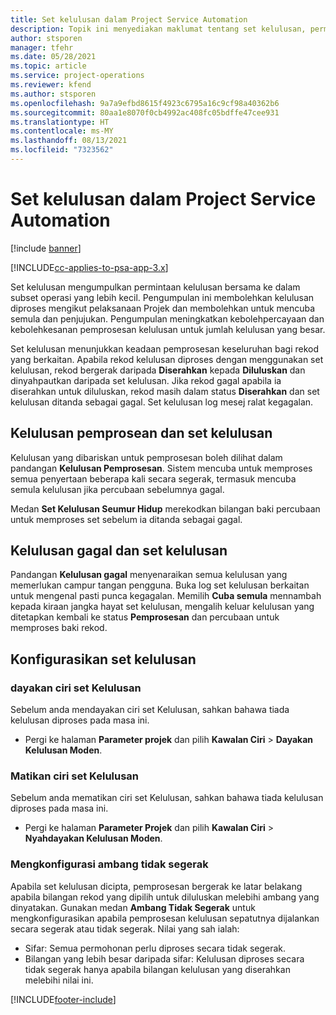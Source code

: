 ```yaml
---
title: Set kelulusan dalam Project Service Automation
description: Topik ini menyediakan maklumat tentang set kelulusan, permintaan dan subset operasi.
author: stsporen
manager: tfehr
ms.date: 05/28/2021
ms.topic: article
ms.service: project-operations
ms.reviewer: kfend
ms.author: stsporen
ms.openlocfilehash: 9a7a9efbd8615f4923c6795a16c9cf98a40362b6
ms.sourcegitcommit: 80aa1e8070f0cb4992ac408fc05bdffe47cee931
ms.translationtype: HT
ms.contentlocale: ms-MY
ms.lasthandoff: 08/13/2021
ms.locfileid: "7323562"
---
```

# <a name="approval-sets-in-project-service-automation"></a>Set kelulusan dalam Project Service Automation

[!include [banner](../includes/psa-now-project-operations.md)]

[!INCLUDE[cc-applies-to-psa-app-3.x](../includes/cc-applies-to-psa-app-3x.md)]

Set kelulusan mengumpulkan permintaan kelulusan bersama ke dalam subset operasi yang lebih kecil. Pengumpulan ini membolehkan kelulusan diproses mengikut pelaksanaan Projek dan membolehkan untuk mencuba semula dan penjujukan. Pengumpulan meningkatkan kebolehpercayaan dan kebolehkesanan pemprosesan kelulusan untuk jumlah kelulusan yang besar.

Set kelulusan menunjukkan keadaan pemprosesan keseluruhan bagi rekod yang berkaitan. Apabila rekod kelulusan diproses dengan menggunakan set kelulusan, rekod bergerak daripada **Diserahkan** kepada **Diluluskan** dan dinyahpautkan daripada set kelulusan. Jika rekod gagal apabila ia diserahkan untuk diluluskan, rekod masih dalam status **Diserahkan** dan set kelulusan ditanda sebagai gagal. Set kelulusan log mesej ralat kegagalan.

## <a name="processing-approvals-and-approval-sets"></a>Kelulusan pemprosean dan set kelulusan
Kelulusan yang dibariskan untuk pemprosesan boleh dilihat dalam pandangan **Kelulusan Pemprosesan**. Sistem mencuba untuk memproses semua penyertaan beberapa kali secara segerak, termasuk mencuba semula kelulusan jika percubaan sebelumnya gagal.

Medan **Set Kelulusan Seumur Hidup** merekodkan bilangan baki percubaan untuk memproses set sebelum ia ditanda sebagai gagal.

## <a name="failed-approvals-and-approval-sets"></a>Kelulusan gagal dan set kelulusan
Pandangan **Kelulusan gagal** menyenaraikan semua kelulusan yang memerlukan campur tangan pengguna. Buka log set kelulusan berkaitan untuk mengenal pasti punca kegagalan.
Memilih **Cuba semula** mennambah kepada kiraan jangka hayat set kelulusan, mengalih keluar kelulusan yang ditetapkan kembali ke status **Pemprosesan** dan percubaan untuk memproses baki rekod.

## <a name="configure-approval-sets"></a>Konfigurasikan set kelulusan

###  <a name="enable-the-approval-sets-feature"></a>dayakan ciri set Kelulusan
Sebelum anda mendayakan ciri set Kelulusan, sahkan bahawa tiada kelulusan diproses pada masa ini.

- Pergi ke halaman **Parameter projek** dan pilih **Kawalan Ciri** > **Dayakan Kelulusan Moden**.

### <a name="turn-off-the-approval-sets-feature"></a>Matikan ciri set Kelulusan
Sebelum anda mematikan ciri set Kelulusan, sahkan bahawa tiada kelulusan diproses pada masa ini.

- Pergi ke halaman **Parameter Projek** dan pilih **Kawalan Ciri** > **Nyahdayakan Kelulusan Moden**.

### <a name="configuring-the-asynchronous-threshold"></a>Mengkonfigurasi ambang tidak segerak 
Apabila set kelulusan dicipta, pemprosesan bergerak ke latar belakang apabila bilangan rekod yang dipilih untuk diluluskan melebihi ambang yang dinyatakan. Gunakan medan **Ambang Tidak Segerak** untuk mengkonfigurasikan apabila pemprosesan kelulusan sepatutnya dijalankan secara segerak atau tidak segerak.
Nilai yang sah ialah:

  - Sifar: Semua permohonan perlu diproses secara tidak segerak. 
  - Bilangan yang lebih besar daripada sifar: Kelulusan diproses secara tidak segerak hanya apabila bilangan kelulusan yang diserahkan melebihi nilai ini.

[!INCLUDE[footer-include](../includes/footer-banner.md)]
